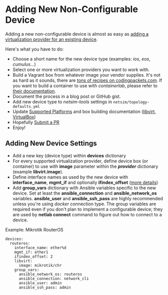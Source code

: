# Adding New Non-Configurable Device

Adding a new non-configurable device is almost as easy as [adding a virtualization provider for an existing device](device-platform.md).

Here's what you have to do:

* Choose a short name for the new device type (examples: *ios*, *eos*, *cumulus*...)
* Select one or more virtualization providers you want to work with.
* Build a Vagrant box from whatever image your vendor supplies. It's not as hard as it sounds, there are [tons of recipes on codingpackets.com](https://codingpackets.com/blog/tag/vagrant/). If you want to build a container to use with *containerlab*, please refer to [their documentation](https://containerlab.srlinux.dev/).
* Document the process in a blog post or GitHub gist.
* Add new device type to *netsim-tools* settings in `netsim/topology-defaults.yml`
* Update [Supported Platforms](../platforms.md) and box building documentation ([libvirt](../labs/libvirt.md#building-your-own-boxes), [VirtualBox](../labs/virtualbox.md#creating-vagrant-boxes))
* Hopefully [Submit a PR](guidelines.md)
* Enjoy!

## Adding New Device Settings

* Add a new key (device type) within **devices** dictionary
* For every supported virtualization provider, define device box (or container) to use with **image** parameter within the **_provider_** dictionary (example **libvirt.image**).
* Define interface names as used by the new device with **interface_name**, **mgmt_if** and optionally **ifindex_offset** ([more details](devices.md#system-settings))
* Add **group_vars** dictionary with Ansible variables specific to the new device. Set at least the **ansible_connection** and **ansible_network_os** variables. **ansible_user** and **ansible_ssh_pass** are highly recommended unless you're using *docker* connection type. The group variables are required even if you don't plan to implement a configurable device; they are used by **netlab connect** command to figure out how to connect to a device.

Example: Mikrotik RouterOS

```
devices:
  routeros:
    interface_name: ether%d
    mgmt_if: ether1
    ifindex_offset: 2
    libvirt:
      image: mikrotik/chr
    group_vars:
      ansible_network_os: routeros
      ansible_connection: network_cli
      ansible_user: admin
      ansible_ssh_pass: admin
```

